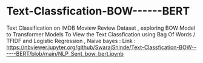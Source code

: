 # Text-Classfication-BOW------BERT
Text Classification on IMDB Moview Review Dataset , exploring BOW Model to Transformer Models
To View the Text Classfication using Bag Of Words / TFIDF and Logistic Regression , Naive bayes :
Link : https://nbviewer.jupyter.org/github/SwarajShinde/Text-Classfication-BOW------BERT/blob/main/NLP_Sent_bow_bert.ipynb
